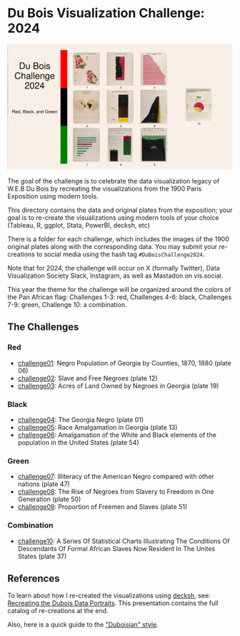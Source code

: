 # Du Bois Visualization Challenge: 2024

![challenge2024](challenge2024.png)

The goal of the challenge is to celebrate the data visualization legacy of W.E.B Du Bois by recreating the visualizations from the 1900 Paris Exposition using modern tools.

This directory contains the data and original plates from the exposition; your goal is to re-create
the visualizations using modern tools of your choice (Tableau, R, ggplot, Stata, PowerBI, decksh, etc)

There is a folder for each challenge, which includes the images of the 1900 original plates along with the corresponding data. You may submit your re-creations to social media using the hash tag ```#DuBoisChallenge2024```. 

Note that for 2024, the challenge will occur on X (formally Twitter), Data Visualization Society Slack, Instagram, as well as Mastadon on vis.social.

This year the theme for the challenge will be organized around the colors of the Pan African flag: Challenges 1-3: red, Challenges 4-6: black, Challenges 7-9: green, Challenge 10: a combination.

## The Challenges

### Red
* [challenge01](https://github.com/ajstarks/dubois-data-portraits/tree/master/challenge/2024/challenge01): Negro Population of Georgia by Counties, 1870, 1880  (plate 06)
* [challenge02](https://github.com/ajstarks/dubois-data-portraits/tree/master/challenge/2024/challenge02): Slave and Free Negroes (plate 12)
* [challenge03](https://github.com/ajstarks/dubois-data-portraits/tree/master/challenge/2024/challenge03): Acres of Land Owned by Negroes in Georgia (plate 19)

### Black
* [challenge04](https://github.com/ajstarks/dubois-data-portraits/tree/master/challenge/2024/challenge04): The Georgia Negro (plate 01)
* [challenge05](https://github.com/ajstarks/dubois-data-portraits/tree/master/challenge/2024/challenge05): Race Amalgamation in Georgia (plate 13)
* [challenge06](https://github.com/ajstarks/dubois-data-portraits/tree/master/challenge/2024/challenge06): Amalgamation of the White and Black elements of the population in the United States (plate 54)

### Green
* [challenge07](https://github.com/ajstarks/dubois-data-portraits/tree/master/challenge/2024/challenge07):  Illiteracy of the American Negro compared with other nations (plate 47)
* [challenge08](https://github.com/ajstarks/dubois-data-portraits/tree/master/challenge/2024/challenge08): The Rise of Negroes from Slavery to Freedom in One Generation (plate 50)
* [challenge09](https://github.com/ajstarks/dubois-data-portraits/tree/master/challenge/2024/challenge09): Proportion of Freemen and Slaves  (plate 51)

### Combination
* [challenge10](https://github.com/ajstarks/dubois-data-portraits/tree/master/challenge/2024/challenge10): A Series Of Statistical Charts Illustrating The Conditions Of Descendants Of Formal African Slaves Now Resident In The Unites States (plate 37)

## References

To learn about how I re-created the visualizations using [decksh](https://speakerdeck.com/ajstarks/decksh-a-little-language-for-decks), see: [Recreating the Dubois Data Portraits](https://speakerdeck.com/ajstarks/recreating-the-dubois-data-portraits). This presentation contains the full catalog of re-creations at the end.

Also, here is a quick guide to the ["Duboisian" style](https://github.com/ajstarks/dubois-data-portraits/blob/master/dubois-style.pdf).

